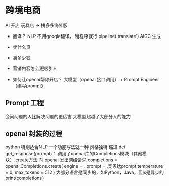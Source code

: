 # 跨境电商
AI 开店
玩具店 -> 拼多多海外版
- 翻译？ NLP 不用google翻译， 谢程序就行
    pipeline('translate')
    AIGC 生成
- 卖什么货
- 卖多少钱
- 营销内容怎么更吸引人

- 如何让openai帮你开店？
    大模型（openai 接口调用） + Prompt Engineer    （编写prompt）

## Prompt 工程
会问问题的人比解决问题的更厉害
大模型超越了大部分人的能力

## openai 封装的过程
python 特别适合NLP 一个功能写法就一种
    风格独特 缩进
def get_response(prompt)：
    调用了openai库的Completions模块（其他模块）.create方法
    向 openai 发出网络请求
    completions = openai.Completions.create(
        engine = ,
        prompt = ,吴恩达prompt
        temperature = 0,
        max_tokens = 512
    )
    大部分语言是同步的，如Python，Java，但js是异步的
    print(completions)
